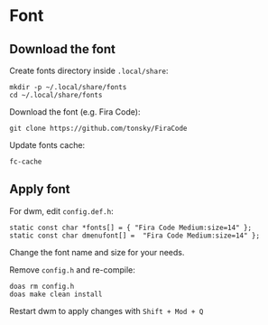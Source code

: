 # Font

## Download the font

Create fonts directory inside `.local/share`:

```
mkdir -p ~/.local/share/fonts
cd ~/.local/share/fonts
```

Download the font (e.g. Fira Code):

```
git clone https://github.com/tonsky/FiraCode
```

Update fonts cache:

```
fc-cache
```

## Apply font

For dwm, edit `config.def.h`:

```
static const char *fonts[] = { "Fira Code Medium:size=14" };
static const char dmenufont[] =  "Fira Code Medium:size=14" };
```

Change the font name and size for your needs.

Remove `config.h` and re-compile:

```
doas rm config.h
doas make clean install
```

Restart dwm to apply changes with `Shift + Mod + Q`
